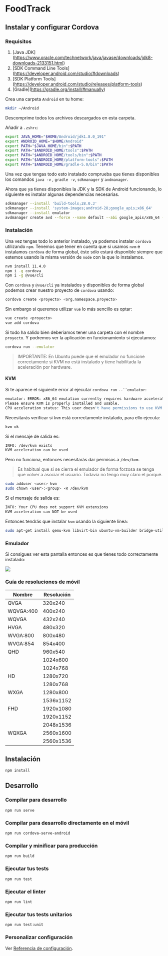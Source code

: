 # FoodTrack

## Instalar y configurar Cordova

### Requisitos

1. \[Java JDK\](https://www.oracle.com/technetwork/java/javase/downloads/jdk8-downloads-2133151.html)
2. \[SDK Command Line Tools\](https://developer.android.com/studio/#downloads)
3. \[SDK Platform Tools\](https://developer.android.com/studio/releases/platform-tools)
4. \[Gradle\](https://gradle.org/install/#manually)

Crea una carpeta `Android` en tu home:

```sh
mkdir ~/Android
```

Descomprime todos los archivos descargados en esta carpeta.

Añadir a `.zshrc`:

```sh
export JAVA_HOME="$HOME/Android/jdk1.8.0_191"
export ANDROID_HOME="$HOME/Android"
export PATH="$JAVA_HOME/bin":$PATH
export PATH="$ANDROID_HOME/tools":$PATH
export PATH="$ANDROID_HOME/tools/bin":$PATH
export PATH="$ANDROID_HOME/platform-tools":$PATH
export PATH="$ANDROID_HOME/gradle-5.0/bin":$PATH
```

Una vez que tengas todo esto instalado comprueba que tienes disponibles los comandos `java -v`
, `gradle -v`, `sdkmanager` y `avdmanager`.

Ahora que ya tienes disponibles la JDK y la SDK de Android funcionando, lo siguiente es instalar algunas dependencias necesarias.

```sh
sdkmanager --install 'build-tools;28.0.3'
sdkmanager --install 'system-images;android-28;google_apis;x86_64'
sdkmanager --install emulator
avdmanager create avd --force --name default --abi google_apis/x86_64 --package 'system-images;android-28;google_apis;x86_64' --device 'Nexus 6P'
```

### Instalación

Una vez tengas todo lo anterior instalado, ya podemos instalar `cordova` utilizando `npm`. Tenemos que tener en cuenta que si usamos `nvm` e instalamos `cordova` de forma global, éste sólo estará disponible siempre que estemos usando la misma versión de `node` con la que lo instalamos.

```sh
nvm install 11.4.0
npm i -g cordova
npm i -g @vue/cli
```

Con `cordova` y `@vue/cli` ya instalados y disponibles de forma global podemos crear nuestro proyecto de `cordova` usando:

```sh
cordova create <proyecto> <org.namespace.proyecto>
```

Sin embargo si queremos utilizar `vue` lo más sencillo es optar:

```sh
vue create <proyecto>
vue add cordova
```

Si todo ha salido bien deberíamos tener una carpeta con el nombre `proyecto`. Y podremos ver la aplicación en funcionamiento si ejecutamos:

```sh
cordova run --emulator
```

> IMPORTANTE: En Ubuntu puede que el emulador no funcione correctamente si KVM no está instalado y tiene habilitada la aceleración por hardware.
#### KVM

Si te aparece el siguiente error al ejecutar `cordova run` `--``emulator`:

```sh
emulator: ERROR: x86_64 emulation currently requires hardware acceleration!
Please ensure KVM is properly installed and usable.
CPU acceleration status: This user doesn't have permissions to use KVM (/dev/kvm)
```

Necesitarás verificar si `kvm` está correctamente instalado, para ello ejecuta:

```sh
kvm-ok
```

Si el mensaje de salida es:

```sh
INFO: /dev/kvm exists
KVM acceleration can be used
```

Pero no funciona, entonces necesitarás dar permisos a `/dev/kvm`.

> Es habitual que si se cierra el emulador de forma forzosa se tenga que volver a asociar el usuario. Todavía no tengo muy claro el porqué.

```sh
sudo adduser <user> kvm
sudo chown <user>:<group> -R /dev/kvm
```

Si el mensaje de salida es:

```sh
INFO: Your CPU does not support KVM extensions
KVM acceleration can NOT be used
```

Entonces tendrás que instalar `kvm` usando la siguiente línea:

```sh
sudo apt-get install qemu-kvm libvirt-bin ubuntu-vm-builder bridge-utils
```

### Emulador

Si consigues ver esta pantalla entonces es que tienes todo correctamente instalado:

![](https://d2mxuefqeaa7sj.cloudfront.net/s_A2C8383B154B461607467A0D3A3591A4CB3C40D8EA762A626E36FA2324907600_1544794602546_Captura+de+pantalla+de+2018-12-14+14-36-01.png)

### Guía de resoluciones de móvil

| Nombre    | Resolución |
| --------- | ---------- |
| QVGA      | 320x240    |
| WQVGA:400 | 400x240    |
| WQVGA     | 432x240    |
| HVGA      | 480x320    |
| WVGA:800  | 800x480    |
| WVGA:854  | 854x400    |
| QHD       | 960x540    |
|           | 1024x600   |
|           | 1024x768   |
| HD        | 1280x720   |
|           | 1280x768   |
| WXGA      | 1280x800   |
|           | 1536x1152  |
| FHD       | 1920x1080  |
|           | 1920x1152  |
|           | 2048x1536  |
| WQXGA     | 2560x1600  |
|           | 2560x1536  |


## Instalación

```
npm install
```

## Desarrollo

### Compilar para desarrollo
```
npm run serve
```

### Compilar para desarrollo directamente en el móvil
```
npm run cordova-serve-android
```

### Compilar y minificar para producción
```
npm run build
```

### Ejecutar tus tests
```
npm run test
```

### Ejecutar el linter
```
npm run lint
```

### Ejecutar tus tests unitarios
```
npm run test:unit
```

### Personalizar configuración
Ver [Referencia de configuración](https://cli.vuejs.org/config/).
